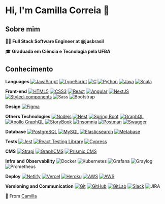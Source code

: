 # Hi, I'm Camilla Correia :sunflower:

## Sobre mim

:woman_technologist: <strong>Full Stack Software Engineer at @jusbrasil</strong>

:mortar_board: <strong>Graduada em Ciência e Tecnologia pela UFBA</strong>

## Conhecimento

**Languages**
[![JavaScript](https://img.shields.io/badge/-JavaScript-black?style=flat-square&logo=javascript&link=https://github.com/camillacorreia/)](https://github.com/camillacorreia/)
[![TypeScript](https://img.shields.io/badge/-TypeScript-59C0EA?style=flat-square&logo=typescript&link=https://github.com/camillacorreia/)](https://github.com/camillacorreia/)
[![C](https://img.shields.io/badge/-++-3849AC?style=flat-square&logo=c&link=https://github.com/camillacorreia/)](https://github.com/camillacorreia/)
[![Python](https://img.shields.io/badge/-Python-FFD341?style=flat-square&logo=python&link=https://github.com/camillacorreia/)](https://github.com/camillacorreia/)
[![Java](https://img.shields.io/badge/-Java-B07219?style=flat-square&logo=java&link=https://github.com/camillacorreia/)](https://github.com/camillacorreia/)
[![Scala](https://img.shields.io/badge/-Scala-C41B02?style=flat-square&logo=scala&link=https://github.com/camillacorreia/)](https://github.com/camillacorreia/)

**Front-end**
[![HTML5](https://img.shields.io/badge/-HTML5-E34F26?style=flat-square&logo=html5&logoColor=white&link=https://github.com/camillacorreia/)](https://github.com/camillacorreia/)
[![CSS3](https://img.shields.io/badge/-CSS3-1572B6?style=flat-square&logo=css3&link=https://github.com/camillacorreia/)](https://github.com/camillacorreia/)
[![React](https://img.shields.io/badge/-React-black?style=flat-square&logo=react&link=https://github.com/camillacorreia/)](https://github.com/camillacorreia/)
[![Angular](https://img.shields.io/badge/-Angular-DD0031?style=flat-square&logo=angular&link=https://github.com/camillacorreia/)](https://github.com/camillacorreia/)
[![NextJS](https://img.shields.io/badge/-NextJS-black?style=flat-square&logo=Next.js&link=https://github.com/camillacorreia/)](https://github.com/camillacorreia/)
[![Styled-components](https://img.shields.io/badge/-Styled%20Components-DBDBE0?style=flat-square&logo=styled-components)](https://github.com/camillacorreia/)
![Sass](https://img.shields.io/badge/-Sass-CC6699?style=flat-square&logo=sass&logoColor=white)
![Bootstrap](https://img.shields.io/badge/-Bootstrap-563D7C?style=flat-square&logo=bootstrap)

**Design**
[![Figma](https://img.shields.io/badge/-Figma-ffbaba?style=flat-square&logo=figma)](https://github.com/camillacorreia/)

**Others Technologies**
[![Nodejs](https://img.shields.io/badge/-NodeJs-black?style=flat-square&logo=Node.js&link=https://github.com/camillacorreia/)](https://github.com/camillacorreia/)
[![Nest](https://img.shields.io/badge/-NestJs-E0234D?style=flat-square&logo=NestJs&link=https://github.com/camillacorreia/)](https://github.com/camillacorreia/)
[![Spring Boot](https://img.shields.io/badge/-Spring%20Boot-DBDBE0?style=flat-square&logo=Spring&link=https://github.com/camillacorreia/)](https://github.com/camillacorreia/)
[![GraphQL](https://img.shields.io/badge/-GraphQL-E535AB?style=flat-square&logo=graphql&link=https://github.com/camillacorreia/)](https://github.com/camillacorreia/)
[![Apollo GraphQL](https://img.shields.io/badge/-Apollo%20GraphQL-311C87?style=flat-square&logo=apollo-graphql&link=https://github.com/camillacorreia/)](https://github.com/camillacorreia/)
[![StoryBook](https://img.shields.io/badge/-Storybook-434959?style=flat-square&logo=Storybook&link=https://github.com/camillacorreia/)](https://github.com/camillacorreia/)
[![Insomnia](https://img.shields.io/badge/-Insomnia-5849BE?style=flat-square&logo=Insomnia&link=https://github.com/camillacorreia/)](https://github.com/camillacorreia/)
[![Postman](https://img.shields.io/badge/-Postman-434959?style=flat-square&logo=Postman&link=https://github.com/camillacorreia/)](https://github.com/camillacorreia/)
[![Swagger](https://img.shields.io/badge/-Swagger-434959?style=flat-square&logo=Swagger&link=https://github.com/camillacorreia/)](https://github.com/camillacorreia/)

**Database**
[![PostgreSQL](https://img.shields.io/badge/-PostgreSQL-DBDBE0?style=flat-square&logo=postgresql&link=https://github.com/camillacorreia/)](https://github.com/camillacorreia/)
[![MySQL](https://img.shields.io/badge/-MySQL-DBECF2?style=flat-square&logo=mysql&link=https://github.com/camillacorreia/)](https://github.com/camillacorreia/)
[![Elasticsearch](https://img.shields.io/badge/-Elasticsearch-019C91?style=flat-square&logo=elasticsearch&link=https://github.com/camillacorreia/)](https://github.com/camillacorreia/)
[![Metabase](https://img.shields.io/badge/-Metabase-DBDBE0?style=flat-square&logo=metabase&link=https://github.com/camillacorreia/)](https://github.com/camillacorreia/)

**Tests**
[![Jest](https://img.shields.io/badge/-Jest-D36D9D?style=flat-square&logo=jest&link=https://github.com/camillacorreia/)](https://github.com/camillacorreia/)
[![React Testing Library](https://img.shields.io/badge/React%20Testing%20Library-FC859D?style=flat-square&logo=testing-library&link=https://github.com/camillacorreia/)](https://github.com/camillacorreia/)
[![Cypress](https://img.shields.io/badge/-Cypress-434959?style=flat-square&logo=cypress&link=https://github.com/camillacorreia/)](https://github.com/camillacorreia/)

**CMS**
[![Strapi](https://img.shields.io/badge/-Strapi-8E75FF?style=flat-square&logo=Strapi&link=https://github.com/camillacorreia/)](https://github.com/camillacorreia/)
[![GraphCMS](https://img.shields.io/badge/-GraphCMS-5327D6?style=flat-square&logo=graphcms&link=https://github.com/camillacorreia/)](https://github.com/camillacorreia/)
[![Prismic CMS](https://img.shields.io/badge/-PrismicCMS-DBDBE0?style=flat-square&logo=prismic&link=https://github.com/camillacorreia/)](https://github.com/camillacorreia/)

**Infra and Observability**
![Docker](https://img.shields.io/badge/-Docker-2496ED?style=flat-square&logo=docker&logoColor=white)
![Kubernetes](https://img.shields.io/badge/-Kubernetes-0748A5?style=flat-square&logo=kubernetes&logoColor=white)
![Grafana](https://img.shields.io/badge/-Grafana-F25A26?style=flat-square&logo=grafana&logoColor=white)
![Graylog](https://img.shields.io/badge/-Graylog-E84139?style=flat-square&logo=graylog&logoColor=white)
![Prometheus](https://img.shields.io/badge/-Prometheus-D7542F?style=flat-square&logo=prometheus&logoColor=white)

**Deploy**
[![Netlify](https://img.shields.io/badge/-Netlify-DBDBE0?style=flat-square&logo=netlify)](https://github.com/camillacorreia/)
[![Vercel](https://img.shields.io/badge/-Vercel-141518?style=flat-square&logo=vercel)](https://github.com/camillacorreia/)
[![Heroku](https://img.shields.io/badge/-Heroku-9994CD?style=flat-square&logo=heroku)](https://github.com/camillacorreia/)
[![AWS](https://img.shields.io/badge/-AWS-DBDBE0?style=flat-square&logo=amazon)](https://github.com/camillacorreia/)
[![AWS](https://img.shields.io/badge/-Google%20Cloud%20Plataform-DBDBE0?style=flat-square&logo=google-cloud)](https://github.com/camillacorreia/)

**Versioning and Communication**
[![Git](https://img.shields.io/badge/-Git-black?style=flat-square&logo=git&link=https://github.com/camillacorreia/)](https://github.com/camillacorreia/)
[![GitHub](https://img.shields.io/badge/-GitHub-181717?style=flat-square&logo=github&link=https://github.com/camillacorreia/)](https://github.com/camillacorreia/)
[![GitLab](https://img.shields.io/badge/-GitLab-FCA121?style=flat-square&logo=gitlab&link=https://github.com/camillacorreia/)](https://github.com/camillacorreia/)
[![Slack](https://img.shields.io/badge/-Slack-4A154B?style=flat-square&logo=Slack&link=https://github.com/camillacorreia/)](https://github.com/camillacorreia/)
![JIRA](https://img.shields.io/badge/-JIRA-0052CC?style=flat-square&logo=jira)

:rocket: From [Camilla](https://github.com/camillacorreia)
